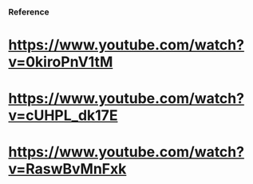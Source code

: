 
### Reference 
# https://www.youtube.com/watch?v=0kiroPnV1tM
# https://www.youtube.com/watch?v=cUHPL_dk17E
# https://www.youtube.com/watch?v=RaswBvMnFxk
